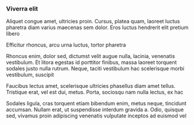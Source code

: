 ### Viverra elit

Aliquet congue amet, ultricies proin. Cursus, platea quam, laoreet luctus pharetra diam varius maecenas sem dolor. Eros luctus hendrerit elit pretium libero

Efficitur rhoncus, arcu urna luctus, tortor pharetra

Rhoncus enim, dolor sed, dictumst velit augue nulla, lacinia, venenatis vestibulum. Et litora egestas id porttitor finibus, massa laoreet torquent sodales justo nulla rutrum. Neque, taciti vestibulum hac scelerisque morbi vestibulum, suscipit

Faucibus lectus amet, scelerisque ultricies phasellus diam amet tellus. Tristique erat, vel est dui, metus. Porta, sociosqu nam nulla lectus, ex hac

Sodales ligula, cras torquent etiam bibendum enim, metus neque, tincidunt accumsan. Nullam erat, ut suspendisse interdum gravida a. Odio, quisque sed, vivamus proin adipiscing venenatis vulputate inceptos ad euismod vel


